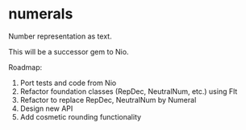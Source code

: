 numerals
========

Number representation as text.

This will be a successor gem to Nio.

Roadmap:

1. Port tests and code from Nio
2. Refactor foundation classes (RepDec, NeutralNum, etc.) using Flt
3. Refactor to replace RepDec, NeutralNum by Numeral
4. Design new API
5. Add cosmetic rounding functionality
